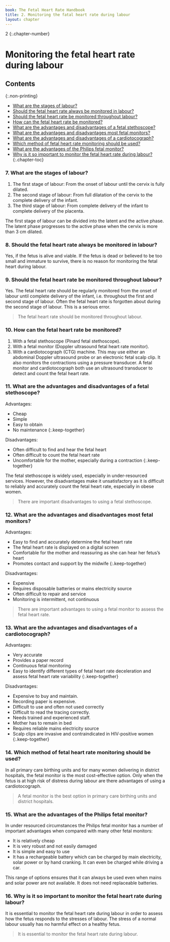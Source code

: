 ```yaml
---
book: The Fetal Heart Rate Handbook
title: 2. Monitoring the fatal heart rate during labour
layout: chapter
---
```


2
{:.chapter-number}

# Monitoring the fetal heart rate during labour

## Contents
{:.non-printing}

*   [What are the stages of labour?](#what-are-the-stages-of-labour?)
*   [Should the fetal heart rate always be monitored in labour?](#should-the-fetal-heart-rate-always-be-monitored-in-labour?)
*   [Should the fetal heart rate be monitored throughout labour?](#should-the-fetal-heart-rate-be-monitored-throughout-labour?)
*   [How can the fetal heart rate be monitored?](#how-can-the-fetal-heart-rate-be-monitored?)
*   [What are the advantages and disadvantages of a fetal stethoscope?](#what-are-the-advantages-and-disadvantages-of-a-fetal-stethoscope?)
*   [What are the advantages and disadvantages most fetal monitors?](#what-are-the-advantages-and-disadvantages-most-fetal-monitors?)
*   [What are the advantages and disadvantages of a cardiotocograph?](#what-are-the-advantages-and-disadvantages-of-a-cardiotocograph?)
*   [Which method of fetal heart rate monitoring should be used?](#which-method-of-fetal-heart-rate-monitoring-should-be-used?) 
*   [What are the advantages of the Philips fetal monitor?](#what-are-the-advantages-of-the-Philips-fetal-monitor?) 
*   [Why is it so important to monitor the fetal heart rate during labour?](#why-is-it-so-important-to-monitor-the-fetal-heart-rate-during-labour?)
{:.chapter-toc}

### 7. What are the stages of labour? 

1. The first stage of labour: From the onset of labour until the cervix is fully dilated. 
2. The second stage of labour: From full dilatation of the cervix to the complete delivery of the infant. 
3. The third stage of labour: From complete delivery of the infant to complete delivery of the placenta. 

The first stage of labour can be divided into the latent and the active phase. The latent phase progresses to the active phase when the cervix is more than 3 cm dilated. 

### 8. Should the fetal heart rate always be monitored in labour? 
Yes, if the fetus is alive and viable. If the fetus is dead or believed to be too small and immature to survive, there is no reason for monitoring the fetal heart during labour. 

### 9. Should the fetal heart rate be monitored throughout labour? 
Yes. The fetal heart rate should be regularly monitored from the onset of labour until complete delivery of the infant, i.e. throughout the first and second stage of labour. Often the fetal heart rate is forgotten about during the second stage of labour. This is a serious error. 

> The fetal heart rate should be monitored throughout labour. 

### 10. How can the fetal heart rate be monitored? 

1. With a fetal stethoscope (Pinard fetal stethoscope). 
2. With a fetal monitor (Doppler ultrasound fetal heart rate monitor). 
3. With a cardiotocograph (CTG) machine. This may use either an abdominal Doppler ultrasound probe or an electronic fetal scalp clip. It also monitors the contractions using a pressure transducer.
A fetal monitor and cardiotocograph both use an ultrasound transducer to detect and count the fetal heart rate.

### 11. What are the advantages and disadvantages of a fetal stethoscope? 

Advantages: 
* Cheap 
* Simple 
* Easy to obtain 
* No maintenance
{:.keep-together}


Disadvantages: 
* Often difficult to find and hear the fetal heart
* Often difficult to count the fetal heart rate 
* Uncomfortable for the mother, especially during a contraction
{:.keep-together}

The fetal stethoscope is widely used, especially in under-resourced services. However, the disadvantages make it unsatisfactory as it is difficult to reliably and accurately count the fetal heart rate, especially in obese women. 

> There are important disadvantages to using a fetal stethoscope. 

### 12. What are the advantages and disadvantages most fetal monitors? 

Advantages: 
* Easy to find and accurately determine the fetal heart rate
* The fetal heart rate is displayed on a digital screen 
* Comfortable for the mother and reassuring as she can hear her fetus’s heart 
* Promotes contact and support by the midwife
{:.keep-together}


Disadvantages:
* Expensive 
* Requires disposable batteries or mains electricity source 
* Often difficult to repair and service 
* Monitoring is intermittent, not continuous

> There are important advantages to using a fetal monitor to assess the fetal heart rate. 

### 13. What are the advantages and disadvantages of a cardiotocograph? 

Advantages: 
* Very accurate 
* Provides a paper record 
* Continuous fetal monitoring 
* Easy to identify different types of fetal heart rate deceleration and assess fetal heart rate variability
{:.keep-together}


Disadvantages: 
* Expensive to buy and maintain. 
* Recording paper is expensive. 
* Difficult to use and often not used correctly 
* Difficult to read the tracing correctly. 
* Needs trained and experienced staff. 
* Mother has to remain in bed 
* Requires reliable mains electricity source 
* Scalp clips are invasive and contraindicated in HIV-positive women
{:.keep-together}

### 14. Which method of fetal heart rate monitoring should be used? 

In all primary care birthing units and for many women delivering in district hospitals, the fetal monitor is the most cost-effective option. Only when the fetus is at high risk of distress during labour are there advantages of using a cardiotocograph. 

> A fetal monitor is the best option in primary care birthing units and district hospitals. 

### 15. What are the advantages of the Philips fetal monitor? 
In under resourced circumstances the Philips fetal monitor has a number of important advantages when compared with many other fetal monitors: 

* It is relatively cheap 
* It is very robust and not easily damaged 
* It is simple and easy to use
* It has a rechargeable battery which can be charged by main electricity, solar power or by hand cranking. It can even be charged while driving a car. 

This range of options ensures that it can always be used even when mains and solar power are not available. It does not need replaceable batteries. 

### 16. Why is it so important to monitor the fetal heart rate during labour? 
It is essential to monitor the fetal heart rate during labour in order to assess how the fetus responds to the stresses of labour. The stress of a normal labour usually has no harmful effect on a healthy fetus. 

> It is essential to monitor the fetal heart rate during labour.